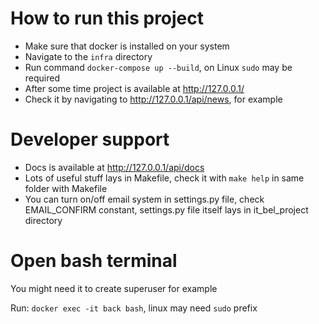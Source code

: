 # How to run this project

- Make sure that docker is installed on your system
- Navigate to the `infra` directory
- Run command `docker-compose up --build`, on Linux `sudo` may be required
- After some time project is available at http://127.0.0.1/
- Check it by navigating to http://127.0.0.1/api/news, for example

# Developer support

- Docs is available at http://127.0.0.1/api/docs
- Lots of useful stuff lays in Makefile, check it with `make help` in same folder with Makefile
- You can turn on/off email system in settings.py file, check EMAIL_CONFIRM constant, settings.py file itself lays in it_bel_project directory

# Open bash terminal

You might need it to create superuser for example

Run: `docker exec -it back bash`, linux may need `sudo` prefix
